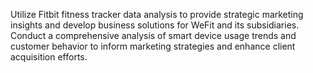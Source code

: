 Utilize Fitbit fitness tracker data analysis to provide strategic marketing insights and develop business solutions for WeFit and its subsidiaries. Conduct a comprehensive analysis of smart device usage trends and customer behavior to inform marketing strategies and enhance client acquisition efforts.
